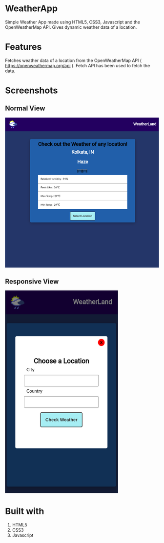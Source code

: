 # WeatherApp
Simple Weather App made using HTML5, CSS3, Javascript and the OpenWeatherMap API. Gives dynamic weather data of a location.

# Features
Fetches weather data of a location from the OpenWeatherMap API ( https://openweathermap.org/api ). Fetch API has been used to fetch the data.

# Screenshots

## Normal View
<img src="screenshots/weatherapp.png">

## Responsive View 
<img src="screenshots/weatherapprespon.png">

# Built with 
1. HTML5
2. CSS3
3. Javascript 

